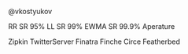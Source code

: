 @vkostyukov

RR SR 95%
LL SR 99%
EWMA SR 99.9%
Aperature

Zipkin
TwitterServer
Finatra
Finche Circe
Featherbed
